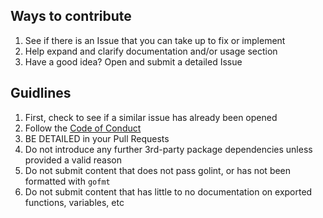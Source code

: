 ## Ways to contribute

1) See if there is an Issue that you can take up to fix or implement
2) Help expand and clarify documentation and/or usage section
3) Have a good idea? Open and submit a detailed Issue

## Guidlines

1) First, check to see if a similar issue has already been opened
2) Follow the [Code of Conduct](https://github.com/hewiefreeman/GopherGameServer/blob/master/CODE_OF_CONDUCT.md)
3) BE DETAILED in your Pull Requests
4) Do not introduce any further 3rd-party package dependencies unless provided a valid reason
5) Do not submit content that does not pass golint, or has not been formatted with `gofmt`
6) Do not submit content that has little to no documentation on exported functions, variables, etc
